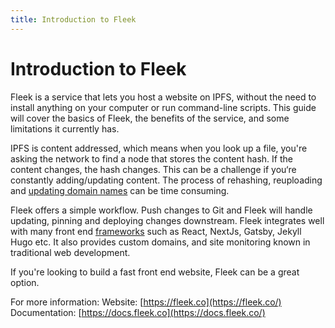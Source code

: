 ```yaml
---
title: Introduction to Fleek
---
```


# Introduction to Fleek

Fleek is a service that lets you host a website on IPFS, without the need to install anything on your computer or run command-line scripts. This guide will cover the basics of Fleek, the benefits of the service, and some limitations it currently has.

IPFS is content addressed, which means when you look up a file, you're asking the network to find a node that stores the content hash. If the content changes, the hash changes. This can be a challenge if you‘re constantly adding/updating content. The process of rehashing, reuploading and [updating domain names](/how-to/websites-on-ipfs/link-a-domain/#dns) can be time consuming.

Fleek offers a simple workflow. Push changes to Git and Fleek will handle updating, pinning and deploying changes downstream. Fleek integrates well with many front end [frameworks](https://docs.fleek.co/Sites/Frameworks) such as React, NextJs, Gatsby, Jekyll Hugo etc. It also provides custom domains, and site monitoring known in traditional web development.

If you're looking to build a fast front end website, Fleek can be a great option.

For more information:
Website: [https://fleek.co](https://fleek.co/)
Documentation: [https://docs.fleek.co](https://docs.fleek.co/)
